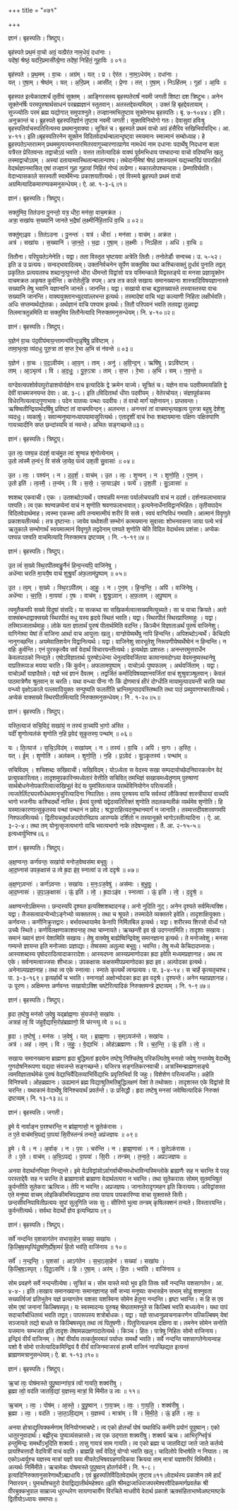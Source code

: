 +++
title = "०७१"

+++


ज्ञानं। बृहस्पतिः। त्रिष्टुप्।

बृह॑स्पते प्रथ॒मं वा॒चो अग्रं॒ यत्प्रैर॑त नाम॒धेयं॒ दधा॑नाः ।  
यदे॑षां॒ श्रेष्ठं॒ यद॑रि॒प्रमासी॑त्प्रे॒णा तदे॑षां॒ निहि॑तं॒ गुहा॒विः ॥ ०१॥

बृह॑स्पते । प्र॒थ॒मम् । वा॒चः । अग्र॑म् । यत् । प्र । ऐर॑त । ना॒म॒ऽधेय॑म् । दधा॑नाः ।  
यत् । ए॒षा॒म् । श्रेष्ठ॑म् । यत् । अ॒रि॒प्रम् । आसी॑त् । प्रे॒णा । तत् । ए॒षा॒म् । निऽहि॑तम् । गुहा॑ । आ॒विः ॥

बृहस्पत इत्येकादशर्चं तृतीयं सूक्तम् । आङ्गिरसस्य बृहस्पतेरार्षं नवमी जगती शिष्टा दश त्रिष्टुभः। अनेन सूक्तेनर्षिः परमपुरुषार्थसाधनं परब्रह्मज्ञानं स्तुतवान्। अतस्तद्देवत्यमिदम् । उक्तं हि बृहद्देवतायाम् । सुज्ज्योतिः परमं ब्रह्म यद्योगात् समुपाश्नुते। तज्ज्ञानमभितुष्टाव सूक्तेनाथ बृहस्पतिः। बृ. ७-१०४४। इति। अनुक्रान्तं च। ब्रुहस्पते बृहस्पतिर्ज्ञानं तुष्टाव नवमी जगती। सूक्तविनियोगो गतः। देवासुवां हविःषु बृहस्पतिर्वाचस्पतिरित्यस्य प्रथमानुवाक्या। सूत्रितं च। बृहस्पते प्रथमं वाचो अग्रं हंसैरिव सखिभिर्वावद्भिः। आ. ४-११। इति॥बृहस्पतिरनेन सूक्तेन विदितवेदार्थन्बालान्दृष्ट्वा स्मयमानः स्मात्मानं सम्बोध्याह। हे ब्रुहस्पतेऽन्तरात्मन् प्रथममुत्पत्त्यनन्तरमितरवागुच्चारणात्प्रागेव नामधेयं नाम दधानाः पदार्थेषु निदधाना बाला यत्रैरत प्रेरितवन्तः तद्वाचोऽग्रं भवति। यत्तत तातेत्यादिकं वाक्यं पूर्वमभिधाय पश्चादन्या वाचो वदिष्यन्ति खलु तस्माद्वाचोऽग्रम् । अस्यां दतायामवस्थितान्बालान्पश्य। तथेदानीमेषां श्रेष्ठं प्रशस्यतमं यद्यच्चारिप्रं पापरहितं वेदार्थज्ञानमासित् एषां तज्ज्ञानं गुहा गुहायां निहितं गोप्यं तत्प्रेणा। मकारलोपश्चान्दसः। प्रेम्णाविर्घवति। वेदाभ्यासकाले सरस्वती स्वार्थेमेभ्यः प्रकाशयतीत्यर्थः। एवं विस्मये ब्रुहस्पते प्रथमं वाचो अग्रमित्यादिकमारण्यकमनुसन्धेयम्। ऐ. आ. १-३-६॥१॥

ज्ञानं। बृहस्पतिः। त्रिष्टुप्।

सक्तु॑मिव॒ तित॑उना पु॒नन्तो॒ यत्र॒ धीरा॒ मन॑सा॒ वाच॒मक्र॑त ।  
अत्रा॒ सखा॑यः स॒ख्यानि॑ जानते भ॒द्रैषां॑ ल॒क्ष्मीर्निहि॒ताधि॑ वा॒चि ॥ ०२॥

सक्तु॑म्ऽइव । तित॑ऽउना । पु॒नन्तः॑ । यत्र॑ । धीराः॑ । मन॑सा । वाच॑म् । अक्र॑त ।  
अत्र॑ । सखा॑यः । स॒ख्यानि॑ । जा॒न॒ते॒ । भ॒द्रा । ए॒षा॒म् । ल॒क्ष्मीः । निऽहि॑ता । अधि॑ । वा॒चि ॥

तितौना। परिपुयतेऽनेनेति। यद्वा। तता विस्तृत भृष्टयवा अत्रेति तितौः। तनोतेर्डौः सन्वच्च। उ. ५-५२। इति ड उ प्रत्ययः। सन्वद्भावादित्वम्। उक्तनिर्वचनेन सूर्पेण सक्तुमिव यथा कश्चित्सक्तुं दुर्धावं पुनाति तद्वत् प्रकृतितः प्रत्ययतश्च शब्दानुत्पुनन्तो धीरा धीमन्तो विद्वांसो यत्र यस्मिन्काले विद्वस्तङ्घे वा मनसा प्रज्ञायुक्तेन वाचमक्रत अकृषत कुर्वन्ति। करोतेर्लुङि रुपम्। अत्र तत्र काले सखायः समानख्यानाः शास्त्रादिविषयज्ञानास्ते सख्यानि तेषु भवानि यज्ञानानि जानते। जानन्ति। यद्वा। सखायो वाचा बद्धसख्यास्ते तस्यास्तस्या वाचः सख्यानि जानन्ति। वाक्ययुक्तानभ्युदयांल्लभन्त इत्यर्थः। तस्मादेषां वाचि भद्रा कल्याणी निहिता लक्षीर्भवति। अधिः सप्तम्यर्थद्योतकः। अर्थज्ञानं वाचि पश्याम इत्यर्थः। तितौ परिपवनं भवति ततवद्वा तुन्नवद्वा तिलमात्रतुन्नमिति वा सक्तुमिव तितौनेत्यादि निरुक्तमनुसन्धेयम्। नि. ४-१०॥२॥

ज्ञानं। बृहस्पतिः। त्रिष्टुप्।

य॒ज्ञेन॑ वा॒चः प॑द॒वीय॑माय॒न्तामन्व॑विन्द॒न्नृषि॑षु॒ प्रवि॑ष्टाम् ।  
तामा॒भृत्या॒ व्य॑दधुः पुरु॒त्रा तां स॒प्त रे॒भा अ॒भि सं न॑वन्ते ॥ ०३॥

य॒ज्ञेन॑ । वा॒चः । प॒द॒ऽवीय॑म् । आ॒य॒न् । ताम् । अनु॑ । अ॒वि॒न्द॒न् । ऋषि॑षु । प्रऽवि॑ष्टाम् ।  
ताम् । आ॒ऽभृत्य॑ । वि । अ॒द॒धुः॒ । पु॒रु॒ऽत्रा । ताम् । स॒प्त । रे॒भाः । अ॒भि । सम् । न॒व॒न्ते॒ ॥

वाग्देवत्यपशोर्वपापुरोडाशयोर्यज्ञेन वाच इत्यादिके द्वे क्रमेन याज्ये। सूत्रितं च। यज्ञेन वाचः पदवीयमायन्निति द्वे देवीं वाचमजनयन्त देवाः। आ. ३-८। इति॥विदितार्था धीराः पदवीयम् । वेतेरचोयत्। संज्ञापूर्वकस्य विधेरनित्यत्वाद्गुणाभावः। पदेन यातव्यः पन्थाः पदवीयः। तं वाचो मार्गं यज्ञेनायन्। प्राप्तवन्तः। ऋषिष्वतीन्द्रियार्थदर्षिषु प्रविष्टां तां वाचमविन्दन्। अलभन्त। अनन्तरं तां वाचमाभृत्याहृत्य पुरुत्रा बहुषु देशेशु व्यदधुः। व्यकार्षुः। सवान्मनुष्यानध्यापयामासुरित्यर्थः। एतादृशीं वाचं रेभाः शब्दायमानाः पक्षिणः पक्षिरुपाणि गायत्र्यादीनि सप्त छन्दांस्यभि सं नवन्ते। अभितः सङ्गच्छन्ते॥३॥

ज्ञानं। बृहस्पतिः। त्रिष्टुप्।

उ॒त त्वः॒ पश्य॒न्न द॑दर्श॒ वाच॑मु॒त त्वः॑ शृ॒ण्वन्न शृ॑णोत्येनाम् ।  
उ॒तो त्व॑स्मै त॒न्वं१॒॑ वि स॑स्रे जा॒येव॒ पत्य॑ उश॒ती सु॒वासाः॑ ॥ ०४॥

उ॒त । त्वः॒ । पश्य॑न् । न । द॒द॒र्श॒ । वाच॑म् । उ॒त । त्वः॒ । शृ॒ण्वन् । न । शृ॒णो॒ति॒ । ए॒ना॒म् ।  
उ॒तो इति॑ । त्व॒स्मै॒ । त॒न्व॑म् । वि । स॒स्रे॒ । जा॒याऽइ॑व । पत्ये॑ । उ॒श॒ती । सु॒ऽवासाः॑ ॥

श्वशब्द एकवाची। एकः । उतशब्दोऽप्यर्थे। पश्यन्नपि मनसा पर्यालोचयन्नपि वाचं न ददर्श। दर्शनफलाभावान्न पश्यति। त्व एकः श्वण्वन्नप्येनां वाचं न शृणॊति श्रवणफलाभावात्। इत्यनेनार्धेनाविद्वानभिहितः। तृतीयपादेन विदितवेदार्थमाह। त्वस्मा एकस्मा अपि तन्वमात्मीयं शरीरं वि सस्रे। स्वयं वाग्विविधं गमयति। आत्मानं विवृणुते प्रकाशयतीत्यर्थः। तत्र दृष्टान्तः। जायेव यथोशती सम्भोगं कामयमाना सुवासाः शोभनवसना जाया पत्ये भर्त्र ऋतुकाले सम्भोगार्थं स्वयमात्मानं विवृणुते तद्वदेनाम् पश्यते शृणोति चेति विदित वेदार्थस्य प्रशंसा। अप्येकः पश्यन्न पश्यति वाचमित्यादि निरुक्तमत्र द्रष्टव्यम् । नि. -१-१९॥४॥

ज्ञानं। बृहस्पतिः। त्रिष्टुप्।

उ॒त त्वं॑ स॒ख्ये स्थि॒रपी॑तमाहु॒र्नैनं॑ हिन्व॒न्त्यपि॒ वाजि॑नेषु ।  
अधे॑न्वा चरति मा॒ययै॒ष वाचं॑ शुश्रु॒वाँ अ॑फ॒लाम॑पु॒ष्पाम् ॥ ०५॥

उ॒त । त्व॒म् । स॒ख्ये । स्थि॒रऽपी॑तम् । आ॒हुः॒ । न । ए॒न॒म् । हि॒न्व॒न्ति॒ । अपि॑ । वाजि॑नेषु ।  
अधे॑न्वा । च॒र॒ति॒ । मा॒यया॑ । ए॒षः । वाच॑म् । शु॒श्रु॒ऽवान् । अ॒फ॒लाम् । अ॒पु॒ष्पाम् ॥

त्वमुतैकमपि सख्ये विदुषां संसदि। या सत्कथा सा सखिकर्मत्वात्सख्यमित्युच्यते। सा च वाचा क्रियते। अतो वाक्संबन्धाद्वाक्सख्ये स्थिरपीतं मधु यस्य हृदये स्थितं भवति। यद्वा। स्थिरपीतं स्थिरप्राप्तिमाहुः । यद्वा। तस्मिञ्जातार्थमाहुः। लोके यता ज्ञातार्थं पुरुषं पीतार्थमिति वदन्ति। किञ्चैनं विज्ञाताअर्थं पुरुषं वाजिनेशु। वागिनेश्वा येषां ते वाजिना आर्था वाच आयुत्ताः खलु। वाग्ज्ञेयेष्वर्थेषु नापि हिन्वन्ति। अपिशब्दोऽन्वर्थे। केचिदपि नानुगच्छन्ति। अयमेवातिशयेन विद्वानित्यर्थः। यद्वा। वाजिनेशु सारभूतेशु निरूपणीयेष्वर्थेष्वेनं न हिन्वन्ति। न वहिः कुर्वन्ति। एनं पुरस्कृत्यैव सर्वं वेदार्थं विचारयन्तीत्यर्थः। इत्यर्थज्ञः प्रशस्तः। अनन्तरमुत्तरार्धेन केवलपाठको निन्द्यते। एषोऽविज्ञातार्थः पुरुषोऽधेन्वा धेनुत्वविवर्जितया कामानामदोग्ध्र्या वेवमनुष्यस्थानेषु वाप्रतिरूपाअ मयया चरति। किं कुर्वन्। अफलामपुष्पाम् । वाचोऽर्थः पुष्पफलम् । अर्थवर्जिताम् । यद्वा। वाचोऽर्थो याज्ञदैवते। यज्ञे भवं ज्ञानं दैवतम् । तद्वर्जितं कर्मादिविषयज्ञानवर्जितां वाचं शुश्रुवाञ्श्रुतवान्। केवलं पाठमात्रेणैव श्रुतवान् स चरति। यथा वन्ध्या पीना गौः किं द्रोणमात्रं क्षीरं दोग्धीति मायामुत्पादयन्ती चरति यथा वन्ध्यो वृक्षोऽकाले पल्लवादियुक्तः सन्पुष्यति फलतीति भ्रान्तिमुत्पादयंस्तिष्थति तथा पाठं प्रब्युवाणश्चरतीत्यर्थः। अप्येकं वाक्सख्ये स्थिरपीतमित्यादि निरुक्तमनुसन्धेयम्। नि . १-२०॥५॥

ज्ञानं। बृहस्पतिः। त्रिष्टुप्।

यस्ति॒त्याज॑ सचि॒विदं॒ सखा॑यं॒ न तस्य॑ वा॒च्यपि॑ भा॒गो अ॑स्ति ।  
यदीं॑ शृ॒णोत्यल॑कं शृणोति न॒हि प्र॒वेद॑ सुकृ॒तस्य॒ पन्था॑म् ॥ ०६॥

यः । ति॒त्याज॑ । स॒चि॒ऽविद॑म् । सखा॑यम् । न । तस्य॑ । वा॒चि । अपि॑ । भा॒गः । अ॒स्ति॒ ।  
यत् । ई॒म् । शृ॒णोति॑ । अल॑कम् । शृ॒णो॒ति॒ । न॒हि । प्र॒ऽवेद॑ । सु॒ऽकृ॒तस्य॑ । पन्था॑म् ॥

सचिविदम् । शचिशब्दः सखिवाची। सखिविदम्। योऽध्येता स वेदस्य सखा सम्पदायोच्छेदनिवारकत्वेन वेदं प्रत्युपकारित्वत्। तादृशमुपकारिनमध्येतारं वेत्तीति सचिवित् तमभिज्ञं सखायमध्येतॄणाम् पुरुषाणां सार्थबोधनेनोपकारित्वात्सखिभूतं वेदं यः पुमांस्तित्याज परार्थविनियोगेन परित्यजति। त्यजतेर्लिट्यपस्पैधेथामानृचुरित्यादिना निपातितः। तस्य पुरुषस्य वाचि सर्वस्यां लौकिक्यां शास्त्रीयायां वाच्यपि भागो भजनीयः कश्चिदर्थो नास्ति। ईमयं पुरुषो यद्वेदव्यतिरिक्तं शृणोति तदलकमलीकं व्यर्थमेव शृणॊति। हि यस्मात्कारणात्सुकृतस्य पन्थां पन्थानं न प्रवेद। श्रद्धाराहित्यदनुष्थानमार्गं न जानाति। तस्मात्तदीयशरवणमपि निश्फलमित्यर्थः। द्वितीयचतुर्थाअदयोरभिप्राय आरण्यके दर्शितो न तस्यानूक्ते भागोऽस्तीत्यादिना । ऐ. आ. ३-२-४। तथा तम् योनूत्सृजत्यभागो वाचि भवत्यभागो नाके तदेषभ्युक्ता। तै. आ. २-१५-५॥ इत्यध्वर्युभिश्च॥६॥

ज्ञानं। बृहस्पतिः। त्रिष्टुप्।

अ॒क्ष॒ण्वन्तः॒ कर्ण॑वन्तः॒ सखा॑यो मनोज॒वेष्वस॑मा बभूवुः ।  
आ॒द॒घ्नास॑ उपक॒क्षास॑ उ त्वे ह्र॒दा इ॑व॒ स्नात्वा॑ उ त्वे ददृश्रे ॥ ०७॥

अ॒क्ष॒ण्ऽवन्तः॑ । कर्ण॑ऽवन्तः । सखा॑यः । म॒नः॒ऽज॒वेषु॑ । अस॑माः । ब॒भू॒वुः॒ ।  
आ॒द॒घ्नासः॑ । उ॒प॒ऽक॒क्षासः॑ । ऊं॒ इति॑ । त्वे॒ । ह्र॒दाःऽइ॑व । स्नात्वाः॑ । ऊं॒ इति॑ । त्वे॒ । द॒दृ॒श्रे॒ ॥

अक्षण्वन्तोऽक्षिमन्तः। छन्दस्यपि दृश्यत इत्यक्शिशब्दादनङ्। अनो नुदिति नुट्। अनेन दृश्यते सर्वमित्यक्शि। यद्वा। तैजसत्वादन्येभ्योऽङ्गेभ्यो व्यक्ततरम्। तथा च श्रूयते। तस्मादेते व्यक्ततरे इवेति। तादृशाक्षियुक्ताः। कर्णवन्तः। कर्णॊनिक्रुत्तद्वारः। बर्भावस्थायामेव केनापि निर्मितबिल इत्यर्थः। यद्वा। शरीरस्य शिरसो वोर्ध्वं गते उच्चैः स्थिते। कर्णविलक्षणाकाशवन्तह् तथा चाम्नायते। ऋच्छन्ती इव खे उदगन्तामिति। तादृशाः सखायः। समानं ख्यानं ज्ञानं येशामिति सखायः। तेषु वाक्येषु बाह्येष्विन्द्रियेशु समानज्ञाना इत्यर्थः। ते मनोजवेशु। मनसा गम्यन्ते ज्ञायन्त इति मनोजवाः प्रज्ञाद्याः। तेष्वसमा अतुल्या बभूवुः। भवन्ति। तेषु मध्ये केचिदादघ्नासः। आस्यशब्दस्य पृषोदरादित्वादाकारादेशः। आस्यदघ्ना आस्यप्रमाणोदका ह्रदा इवेति मध्यमप्रज्ञानाह। अथ त्व एके। सर्वनामत्वाज्जसः शीभाअः। उपकक्षासः कक्षसमीपप्रमाणोदका ह्रदा इव। अल्पोदका इत्यर्थः। अनेनाल्पप्रज्ञानाह। तथा त्व एके स्नात्वाः। स्नातेः कृत्यर्थे त्वन्प्रत्ययः। पा. ३-४-१४। स चार्हे कृत्यतृचश्च। पा. ३-३-१६९। इत्यर्हार्थे च भवति। स्नानार्हा अक्षोभ्योदका ह्रदा इव वदृश्रे। दृश्यन्ते। अनेन महाप्रज्ञानाह। उः पूरणः। अक्षिमन्तः ळर्णवन्तः सखायोऽक्शि चष्टेरित्यादिकं निरुक्तमन्त्रे द्रष्टव्यम् । नि. १-९॥७॥

ज्ञानं। बृहस्पतिः। त्रिष्टुप्।

हृ॒दा त॒ष्टेषु॒ मन॑सो ज॒वेषु॒ यद्ब्रा॑ह्म॒णाः सं॒यज॑न्ते॒ सखा॑यः ।  
अत्राह॑ त्वं॒ वि ज॑हुर्वे॒द्याभि॒रोह॑ब्रह्माणो॒ वि च॑रन्त्यु त्वे ॥ ०८॥

हृ॒दा । त॒ष्टेषु॑ । मन॑सः । ज॒वेषु॑ । यत् । ब्रा॒ह्म॒णाः । स॒म्ऽयज॑न्ते । सखा॑यः ।  
अत्र॑ । अह॑ । त्व॒म् । वि । ज॒हुः॒ । वे॒द्याभिः॑ । ओह॑ऽब्रह्माणः । वि । च॒र॒न्ति॒ । ऊं॒ इति॑ । त्वे॒ ॥

सखायः समानख्याना ब्राह्मणा हृदा बुद्धिमतां हृदयेन तष्टेषु निश्चितेषु परिकल्पितेषु मनसो जवेषु गन्तव्येषु वेदार्थेषु गुणदोषनिरूपणा यद्यदा संयजन्ते सङ्गच्छन्ते। यजिरत्र सङ्गतिकरनवाची। अत्रास्मिन्ब्राह्मणसङ्घे त्वमविज्ञातार्थमेकं पुरुषं वेद्याभिर्वेदितव्याभिर्विद्याभिः प्रवृत्तिभिर्वा वि जहुः। विशेशेण परित्यजन्ति। अहेति विनिश्चये। ओहब्रह्मानः। ऊह्यमानं ब्रह्म विद्याश्रुतिमतिबुद्धिलक्षणं येशां ते तथोक्ताः। तादृशास्त एके विद्वांसो वि चरन्ति। यथाकामं वेदार्थेषु विनिश्चयार्थं प्रवर्तन्ते। उः प्रसिद्धौ। हृदा तष्टेषु मनसां जवेष्वित्यादिकं निरुक्तं द्रष्टव्यम्। नि. १३-१३॥८॥

ज्ञानं। बृहस्पतिः। जगती।

इ॒मे ये नार्वाङ्न प॒रश्चर॑न्ति॒ न ब्रा॑ह्म॒णासो॒ न सु॒तेक॑रासः ।  
त ए॒ते वाच॑मभि॒पद्य॑ पा॒पया॑ सि॒रीस्तन्त्रं॑ तन्वते॒ अप्र॑जज्ञयः ॥ ०९॥

इ॒मे । ये । न । अ॒र्वाक् । न । प॒रः । चर॑न्ति । न । ब्रा॒ह्म॒णासः॑ । न । सु॒तेऽक॑रासः ।  
ते । ए॒ते । वाच॑म् । अ॒भि॒ऽपद्य॑ । पा॒पया॑ । सि॒रीः । तन्त्र॑म् । त॒न्व॒ते॒ । अप्र॑ऽजज्ञयः ॥

अनया वेदार्थानभिज्ञा निन्द्यन्ते। इमे येऽविद्वांसोऽर्वागर्वाचीनमधोभाविन्यस्मिन्लोके ब्राह्मणैः सह न चरन्ति ये परह् परस्ताद्देवैः सह न चरन्ति ते ब्राह्मणासो ब्राह्मणा वेदार्थतत्परा न भवन्ति। तथा सुतेकरासः सोमम् सुतमभिषुतं कुर्वन्तीति सुतेकरा ऋत्विजः। तेपि न भवन्ति। अप्रजज्ञयः। जानातेरादृगमहन इति किरत्ययः। अविद्वांसस्त एते मनुष्या वाचम् लोइकिकीमभिपद्यप्राप्य तया पापाय पापकारिण्या वाचा युक्तास्ते सिरीः। छन्दसीवनिपावितीप्रत्ययः सुपां सुलुगिति जसः सुः। सीरिणो भुत्वा तन्त्रम् कृषिलक्शनं तन्वते। विस्तारयन्ति। कुर्वन्तीत्यर्थः। सर्वथा वेदार्थो ज्ञेय इत्यभिप्रायः॥९॥

ज्ञानं। बृहस्पतिः। त्रिष्टुप्।

सर्वे॑ नन्दन्ति य॒शसाग॑तेन सभासा॒हेन॒ सख्या॒ सखा॑यः ।  
कि॒ल्बि॒ष॒स्पृत्पि॑तु॒षणि॒र्ह्ये॑षा॒मरं॑ हि॒तो भव॑ति॒ वाजि॑नाय ॥ १०॥

सर्वे॑ । न॒न्द॒न्ति॒ । य॒शसा॑ । आऽग॑तेन । स॒भा॒ऽसा॒हेन॑ । सख्या॑ । सखा॑यः ।  
कि॒ल्बि॒ष॒ऽस्पृत् । पि॒तु॒ऽसनिः॑ । हि । ए॒षा॒म् । अर॑म् । हि॒तः । भव॑ति । वाजि॑नाय ॥

सोम प्रवहणे सर्वे नन्दन्तीत्येषा। सुत्रितं च। सोम यास्ते मयो भुव इति तिस्रः सर्वे नन्दन्ति यशसागतेन। आ. ४-४-। इति।सखाय समानख्यानाः समानज्ञानाह् सर्वे सभ्या मनुष्याः सभासहेन सभाम् सोढुं शक्नुवता सख्यर्त्विजां प्रतिभुतेन यज्ञं प्रत्यागतेन यशसा यशस्विना सोमेन हेतुना नन्दन्ति। हृष्टा भवन्ति। स हि स एव सोम एषां जनानां किल्बिषस्पृत्। यः स्वस्मादन्यः पुरुषह् श्रॆष्ठतामश्नुते स किल्बिषं भवति बाध्यत्वेन। यथा पापं सदाचारैर्बाधितव्यं भवति तद्वत्। पापरूपस्य शत्रोर्बाधकः। यद्वा। यज्ञे साध्वनुप्रवचनाकरणेन यत्किल्बिषम् येषां सञ्जायते तद्यो बाधते स किल्बिषस्पृत् तथा त्वं पितुषणीः। पितुरित्यन्ननाम दक्षिणा वा। तमनेन सोमेन सनोति यजमानः सम्भजत इति तादृशः तेषामन्नदक्षणादातेत्यर्थः। किञ्च। हितः। पात्रेषु निहितः सोमो वाजिनाय। इन्द्रियं वीर्यं वाजिनम् । तेषां वीर्याय तत्कर्तुमरमलं पर्याप्तः समर्थो भवति। सर्वे नन्दन्ति यशसागतेनेत्यन्वाह यशो वै सोमो राजेत्यादिकमिन्द्रियं वै वीर्यं वाजिनमाजरसं हास्मै वाजिनं नापच्छिद्यत इत्यन्तं ब्राह्मणमत्रानुसन्धेयम्। ऐ. ब्रा. १-१३॥१०॥

ज्ञानं। बृहस्पतिः। त्रिष्टुप्।

ऋ॒चां त्वः॒ पोष॑मास्ते पुपु॒ष्वान्गा॑य॒त्रं त्वो॑ गायति॒ शक्व॑रीषु ।  
ब्र॒ह्मा त्वो॒ वद॑ति जातवि॒द्यां य॒ज्ञस्य॒ मात्रां॒ वि मि॑मीत उ त्वः ॥ ११॥

ऋ॒चाम् । त्वः॒ । पोष॑म् । आ॒स्ते॒ । पु॒पु॒ष्वान् । गा॒य॒त्रम् । त्वः॒ । गा॒य॒ति॒ । शक्व॑रीषु ।  
ब्र॒ह्मा । त्वः॒ । वद॑ति । जा॒त॒ऽवि॒द्याम् । य॒ज्ञस्य॑ । मात्रा॑म् । वि । मि॒मी॒ते॒ । ऊं॒ इति॑ । त्वः॒ ॥

अनया होत्राद्यृत्विक्कर्मणाम् विनियोगमाचष्टे। त्व एको होतर्चां पोषं यथाविधि कर्मणि प्रयोगं पुपुष्वान्। एको धातुरनुवादार्थः। बह्वीरृचः पुष्यञ्यंसन्नास्ते। त्व एक उद्गाता शक्वरीषु। शक्वर्य ऋचः। आभिरृग्भिर्वृत्रं हन्तुमिन्द्रः समर्थोऽभूदिति शक्वर्यः। तासु गायत्रं साम गायति। त्व एको ब्रह्मा च जातविद्यां जाते जाते कर्तव्ये प्रायश्चित्तादौ वेदयित्रीं वाचं वदति। ब्राह्महि सर्वं वेदितुं योग्यो भवति खलु। चादिलोपे विभाषेति न निघातः। त्व एकोऽध्वर्युश्च यज्ञस्य मात्रां यज्ञो यया मीयतेऽभिषवग्रहणादिकया क्रियया ताम् मात्रां यज्ञशरीरं विमिमीते। अत्यर्थः निर्मिमीते। ऋचामेकः पोषमास्ते पुपुष्वान् होतर्गर्चनी। नि. १-८। इत्यादिनिरुक्तानुसारेणार्थोऽब्ह्यधायि। एवं ब्रुहस्पतिर्विदितवेदार्थम् तुष्टाव॥११॥वेदार्थस्य प्रकाशेन तमे हार्दं निवारयन्। पुमार्थांश्चतुरो देयाद्विद्यातीर्थमहेश्वरः॥इति श्रीमद्राजाधिराजपरमेश्वरवैदिकमार्गप्रवर्तक श्री वीरबुक्कभुपाल साम्राज्य धुरन्धरेण सायणाचार्येण विरचिते माधवीये वेदार्थ प्रकाशे ऋक्संहिताभाष्येअष्टमाष्टके द्वितीयोऽध्यायः समाप्तः॥